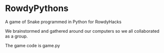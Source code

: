# RowdyPythons
 A game of Snake programmed in Python for RowdyHacks

We brainstormed and gathered around our computers so we all collaborated as a group.

The game code is game.py
